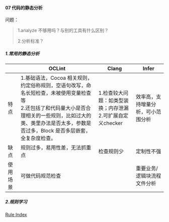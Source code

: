 #### 07 代码的静态分析

问题：

>1.analyze 不够用吗？与别的工具有什么区别？
>
>2.分析标准？



##### 1.常用的静态分析

|          | OCLint                                                       | Clang                                                        | Infer                              |
| -------- | ------------------------------------------------------------ | ------------------------------------------------------------ | ---------------------------------- |
| 特点     | 1.基础语法，Cocoa 相关规则，约定俗称规则，空语句改写，命名长短检查，未被使用变量检查等<br />2.还包括了和代码量大小是否合理相关的一些规则，比如过大的类、类里办法是否太多，参数是否过多，Block 是否多层嵌套，全复杂度检查。 | 1.检查较大问题：如类型装换；内存泄漏<br />2.可扩展自定义checker | 效率高，支持增量分析，可小范围分析 |
| 缺点     | 规则过多，易用性差，无法抓重点                               | 检查规则少                                                   | 定制性不强                         |
| 使用场景 | 可做代码规范检查                                             |                                                              | 重要业务/逻辑块流程文件分析        |

##### 2.规则学习

[Rule Index ](http://docs.oclint.org/en/stable/rules/index.html)

